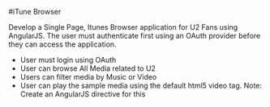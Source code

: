 #iTune Browser

Develop a Single Page, Itunes Browser application for U2 Fans using AngularJS. The user must authenticate first using an OAuth provider before they can access the application.

- User must login using OAuth
- User can browse All Media related to U2
- Users can filter media by Music or Video
- User can play the sample media using the default html5 video tag. Note: Create an AngularJS  directive for this